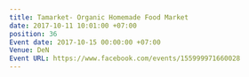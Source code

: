 ```yaml
---
title: Tamarket- Organic Homemade Food Market
date: 2017-10-11 10:01:00 +07:00
position: 36
Event date: 2017-10-15 00:00:00 +07:00
Venue: DeN
Event URL: https://www.facebook.com/events/155999971660028
---
```


